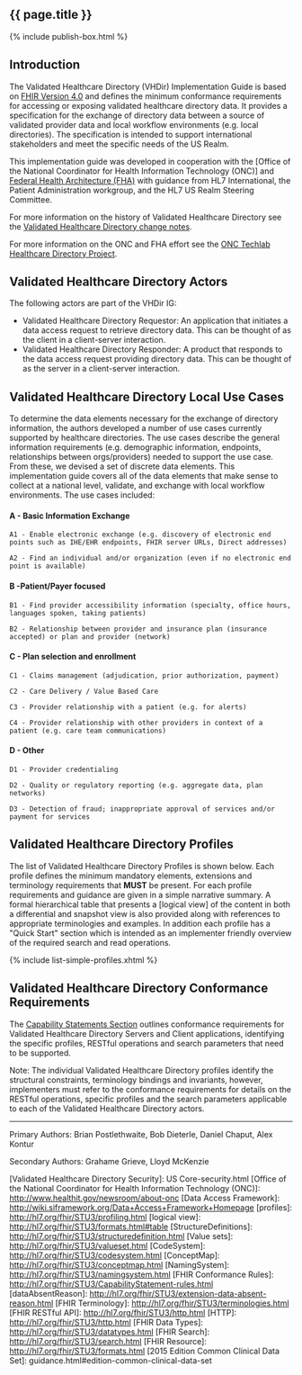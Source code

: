 
## {{ page.title }}

{% include publish-box.html %}

## Introduction

The Validated Healthcare Directory (VHDir) Implementation Guide is based on [FHIR Version 4.0](http://build.fhir.org/) and defines the minimum conformance requirements for accessing or exposing validated healthcare directory data. It provides a specification for the exchange of directory data between a source of validated provider data and local workflow environments (e.g. local directories). The specification is intended to support international stakeholders and meet the specific needs of the US Realm.  

This implementation guide was developed in cooperation with the [Office of the National Coordinator for Health Information Technology (ONC)] and [Federal Health Architecture (FHA)](https://www.healthit.gov/policy-researchers-implementers/federal-health-architecture-fha) with  guidance from HL7 International, the Patient Administration workgroup, and the HL7 US Realm Steering Committee. 

For more information on the history of Validated Healthcare Directory see the [Validated Healthcare Directory change notes](vhdir-change-notes.html).  

For more information on the ONC and FHA effort see the [ONC Techlab Healthcare Directory Project](https://oncprojectracking.healthit.gov/wiki/display/TechLabSC/Healthcare+Directory).


## Validated Healthcare Directory Actors

The following actors are part of the VHDir IG:

* Validated Healthcare Directory Requestor: An application that initiates a data access request to retrieve directory data. This can be thought of as the client in a client-server interaction.
* Validated Healthcare Directory Responder: A product that responds to the data access request providing directory data. This can be thought of as the server in a client-server interaction.
 
## Validated Healthcare Directory Local Use Cases 

To determine the data elements necessary for the exchange of directory information, the authors developed a number of use cases currently supported by healthcare directories. The use cases describe the general information requirements (e.g. demographic information, endpoints, relationships between orgs/providers) needed to support the use case. From these, we devised a set of discrete data elements. This implementation guide covers all of the data elements that make sense to collect at a national level, validate, and exchange with local workflow environments. The use cases included:  

#### A - Basic Information Exchange

    A1 - Enable electronic exchange (e.g. discovery of electronic end points such as IHE/EHR endpoints, FHIR server URLs, Direct addresses)

    A2 - Find an individual and/or organization (even if no electronic end point is available)

#### B -Patient/Payer focused

    B1 - Find provider accessibility information (specialty, office hours, languages spoken, taking patients)

    B2 - Relationship between provider and insurance plan (insurance accepted) or plan and provider (network)

#### C - Plan selection and enrollment

    C1 - Claims management (adjudication, prior authorization, payment)

    C2 - Care Delivery / Value Based Care 

    C3 - Provider relationship with a patient (e.g. for alerts)

    C4 - Provider relationship with other providers in context of a patient (e.g. care team communications)

#### D - Other

    D1 - Provider credentialing

    D2 - Quality or regulatory reporting (e.g. aggregate data, plan networks)

    D3 - Detection of fraud; inappropriate approval of services and/or payment for services

## Validated Healthcare Directory Profiles

The list of Validated Healthcare Directory Profiles is shown below.  Each profile defines the minimum mandatory elements, extensions and terminology requirements that **MUST** be present. For each profile requirements and guidance are given in a simple narrative summary. A formal hierarchical table that presents a [logical view] of the content in both a differential and snapshot view is also provided along with references to appropriate terminologies and examples.  In addition each profile has a "Quick Start" section which is intended as an implementer friendly overview of the required search and read operations.

{% include list-simple-profiles.xhtml %}


## Validated Healthcare Directory Conformance Requirements

The [Capability Statements Section](capstmnts.html) outlines conformance requirements for Validated Healthcare Directory Servers and Client applications, identifying the specific profiles, RESTful operations and search parameters that need to be supported. 

Note: The individual Validated Healthcare Directory profiles identify the structural constraints, terminology bindings and invariants, however, implementers must refer to the conformance requirements for details on the RESTful operations, specific profiles and the search parameters applicable to each of the Validated Healthcare Directory actors.

----

Primary Authors: Brian Postlethwaite, Bob Dieterle, Daniel Chaput, Alex Kontur

Secondary Authors: Grahame Grieve, Lloyd McKenzie

[Argonaut]: http://argonautwiki.hl7.org/index.php?title=Main_Page
[Validated Healthcare Directory Security]: US Core-security.html
[Office of the National Coordinator for Health Information Technology (ONC)]: http://www.healthit.gov/newsroom/about-onc
[Data Access Framework]: http://wiki.siframework.org/Data+Access+Framework+Homepage
[profiles]: http://hl7.org/fhir/STU3/profiling.html
[logical view]: http://hl7.org/fhir/STU3/formats.html#table
[StructureDefinitions]: http://hl7.org/fhir/STU3/structuredefinition.html
[Value sets]: http://hl7.org/fhir/STU3/valueset.html
[CodeSystem]: http://hl7.org/fhir/STU3/codesystem.html
[ConceptMap]: http://hl7.org/fhir/STU3/conceptmap.html
[NamingSystem]: http://hl7.org/fhir/STU3/namingsystem.html
[FHIR Conformance Rules]: http://hl7.org/fhir/STU3/CapabilityStatement-rules.html
[dataAbsentReason]: http://hl7.org/fhir/STU3/extension-data-absent-reason.html
[FHIR Terminology]: http://hl7.org/fhir/STU3/terminologies.html
[FHIR RESTful API]: http://hl7.org/fhir/STU3/http.html
[HTTP]: http://hl7.org/fhir/STU3/http.html
[FHIR Data Types]: http://hl7.org/fhir/STU3/datatypes.html
[FHIR Search]: http://hl7.org/fhir/STU3/search.html
[FHIR Resource]: http://hl7.org/fhir/STU3/formats.html
[2015 Edition Common Clinical Data Set]: guidance.html#edition-common-clinical-data-set
